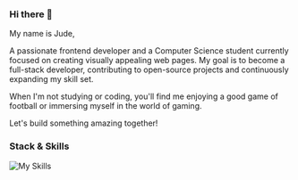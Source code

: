 ### Hi there 👋
My name is Jude,

A passionate frontend developer and a Computer Science student currently focused on creating visually appealing web pages. My goal is to become a full-stack developer, contributing to open-source projects and continuously expanding my skill set.

When I'm not studying or coding, you'll find me enjoying a good game of football or immersing myself in the world of gaming.

Let's build something amazing together!

### Stack & Skills
![My Skills](https://skillicons.dev/icons?i=html,css,sass,git,github&theme=dark)
